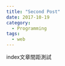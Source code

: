 ```yaml
---
title: "Second Post"
date: 2017-10-19
category: 
  - Programming
tags: 
  - web
---
```


index文章間距測試